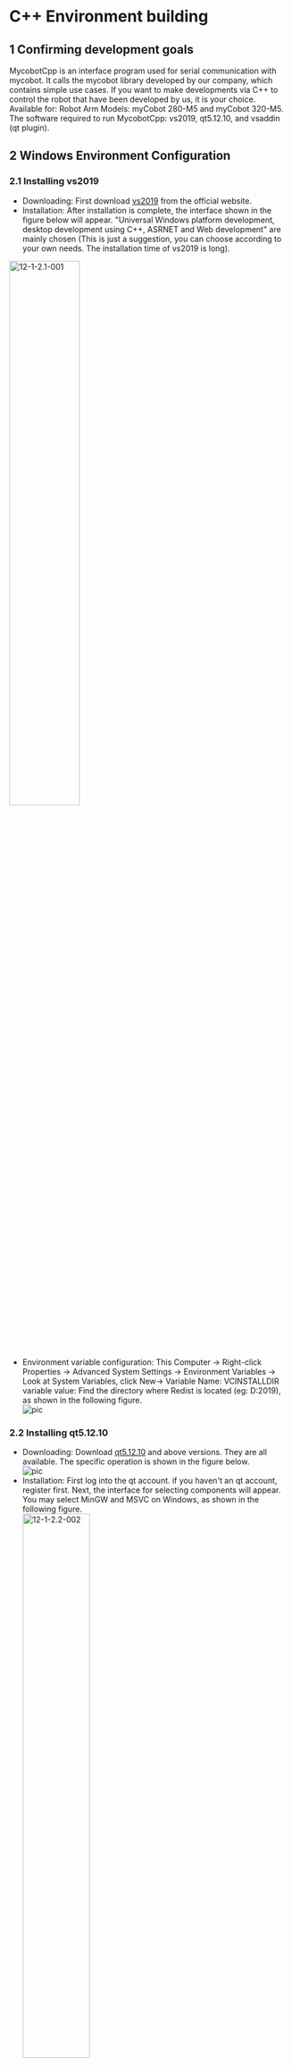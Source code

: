 # C++ Environment building
## 1 Confirming development goals
MycobotCpp is an interface program used for serial communication with mycobot. It calls the mycobot library developed by our company, which contains simple use cases. If you want to make developments via C++ to control the robot that have been developed by us, it is your choice.<br>
Available for: Robot Arm Models: myCobot 280-M5 and myCobot 320-M5.<br>
The software required to run MycobotCpp: vs2019, qt5.12.10, and vsaddin (qt plugin).<br>
## 2 Windows Environment Configuration
### 2.1 Installing vs2019
- Downloading: First download [vs2019](https://visualstudio.microsoft.com/zh-hans/vs/) from the official website.<br>
- Installation: After installation is complete, the interface shown in the figure below will appear. "Universal Windows platform development, desktop development using C++, ASRNET and Web development" are mainly chosen (This is just a suggestion, you can choose according to your own needs. The installation time of vs2019 is long).<br> 

<img src="../resourse/12-ApplicationBaseCPlus/12.1/12-1-2.1-001.png" alt="12-1-2.1-001" width="50%"><br>
- Environment variable configuration: This Computer -> Right-click Properties -> Advanced System Settings -> Environment Variables -> Look at System Variables, click New-> Variable Name: VCINSTALLDIR variable value: Find the directory where Redist is located (eg: D:2019), as shown in the following figure.<br> 
    ![pic](../resourse/12-ApplicationBaseCPlus/12.1/12-1-2.1-002.gif)

### 2.2 Installing qt5.12.10
- Downloading: Download [qt5.12.10](https://download.qt.io/archive/qt/) and above versions. They are all available. The specific operation is shown in the figure below.<br>
![pic](../resourse/12-ApplicationBaseCPlus/12.1/12-1-2.2-001.gif)<br> 
- Installation: First log into the qt account. if you haven't an qt account, register first. Next, the interface for selecting components will appear. You may select MinGW and MSVC on Windows, as shown in the following figure.<br>
<img src="../resourse/12-ApplicationBaseCPlus/12.1/12-1-2.2-002.jpg" alt="12-1-2.2-002" width="50%"><br>
- Environment variable configuration: This Computer -> Right-click Properties -> Advanced System Settings -> Environment Variables -> Look at System Variables, click New-> Variable Name: QTDIR variable value: the directory where msvc2017_64 is located (eg: D:5.12.10\5.12.102017_64. For details, check the installation path in your computer), as shown in the following figure.<br> 
![pic](../resourse/12-ApplicationBaseCPlus/12.1/12-1-2.2-003.gif)<br>

### 2.3 Installing qt plugin vsaddin
- Downloading: First select the [vsaddin](https://download.qt.io/archive/vsaddin/) version corresponding to vs2019. The specific operation is shown in the figure below.<br>
![pic](../resourse/12-ApplicationBaseCPlus/12.1/12-1-2.3-001.gif)<br> 
- installation: direct installation.<br> 
- configuration: vs2019 menu bar extension -> QT VS Tools -> QT Versions -> add new qtversion. For Path, select the path where msvc2017_64 is located (eg: D:5.12.10\5.12.102017_64). The specific operation is shown in the following figure:<br> 
![pic](../resourse/12-ApplicationBaseCPlus/12.1/12-1-2.3-002.gif)<br>
## 3 Linux Environment Configuration
### 3.1 Installing qt5.12.10
- Downloading:<br>
The download address is the same as Windows. Select the installation package on Linux. For details, see 8.1.2.2 above.<br> 
- Installation: <br>
Command line installation: run ./"installation package name". If there is no execute permission, add execute permission: sudo chmod +x "installation package name", and then enter the graphical interface the same as Windows;<br> 
graphical interface installation: the same as Windows.<br>
It is recommended to install qt directly with ordinary user rights. After the installation is successful, you can execute qmake –version, and the following interface appears: installation is successful:<br> 
![pic](../resourse/12-ApplicationBaseCPlus/12.1/12-1-3.1-001.gif)<br>
- Configuration: <br>
Open the configuration file, install qt: vi ~/.bashrc for ordinary users, and install qt: vi ~/.profile for root users. Add in the configuration file: export QTDIR=“the directory where qt is located” (eg: export QTDIR=$HOME/Qt/5.12.10/gcc_64), as shown in the following figure:<br> 
![pic](../resourse/12-ApplicationBaseCPlus/12.1/12-1-3.1-002.gif)<br>
